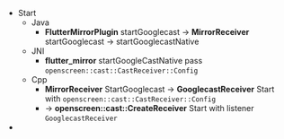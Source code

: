 - Start
	- Java
		- **FlutterMirrorPlugin** startGooglecast -> **MirrorReceiver** startGooglecast -> startGooglecastNative
	- JNI
		- **flutter_mirror** startGoogleCastNative pass `openscreen::cast::CastReceiver::Config`
	- Cpp
		- **MirrorReceiver** StartGooglecast -> **GooglecastReceiver** Start with `openscreen::cast::CastReceiver::Config`
		- -> **openscreen::cast::CreateReceiver** Start with listener `GooglecastReceiver`
-